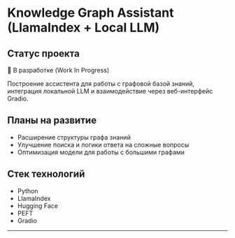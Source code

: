 # Knowledge Graph Assistant (LlamaIndex + Local LLM)

## Статус проекта
🔧 В разработке (Work In Progress)

Построение ассистента для работы с графовой базой знаний, интеграция локальной LLM и взаимодействие через веб-интерфейс Gradio.

## Планы на развитие
- Расширение структуры графа знаний
- Улучшение поиска и логики ответа на сложные вопросы
- Оптимизация модели для работы с большими графами

## Стек технологий
- Python
- LlamaIndex
- Hugging Face
- PEFT
- Gradio

---
